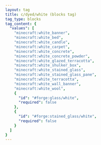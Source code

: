 ```yaml
---
layout: tag
title: c/dyed/white (blocks tag)
tag_type: blocks
tag_content: {
  "values": [
    "minecraft:white_banner",
    "minecraft:white_bed",
    "minecraft:white_candle",
    "minecraft:white_carpet",
    "minecraft:white_concrete",
    "minecraft:white_concrete_powder",
    "minecraft:white_glazed_terracotta",
    "minecraft:white_shulker_box",
    "minecraft:white_stained_glass",
    "minecraft:white_stained_glass_pane",
    "minecraft:white_terracotta",
    "minecraft:white_wall_banner",
    "minecraft:white_wool",
    {
      "id": "#forge:glass/white",
      "required": false
    },
    {
      "id": "#forge:stained_glass/white",
      "required": false
    }
  ]
}
---
```

